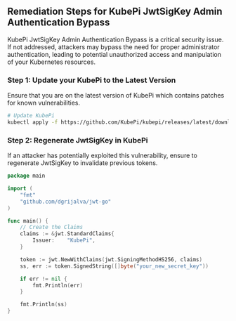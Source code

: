 

## Remediation Steps for KubePi JwtSigKey Admin Authentication Bypass
KubePi JwtSigKey Admin Authentication Bypass is a critical security issue. If not addressed, attackers may bypass the need for proper administrator authentication, leading to potential unauthorized access and manipulation of your Kubernetes resources.
       
### Step 1: Update your KubePi to the Latest Version
Ensure that you are on the latest version of KubePi which contains patches for known vulnerabilities.
        
```bash
# Update KubePi
kubectl apply -f https://github.com/KubePi/kubepi/releases/latest/download/install.yaml
```
        
### Step 2: Regenerate JwtSigKey in KubePi
If an attacker has potentially exploited this vulnerability, ensure to regenerate JwtSigKey to invalidate previous tokens.

```go
package main

import (
	"fmt"
	"github.com/dgrijalva/jwt-go"
)

func main() {
	// Create the Claims
	claims := &jwt.StandardClaims{
		Issuer:    "KubePi",
	}

	token := jwt.NewWithClaims(jwt.SigningMethodHS256, claims)
	ss, err := token.SignedString([]byte("your_new_secret_key"))

	if err != nil {
		fmt.Println(err)
	}

	fmt.Println(ss)
}
```
